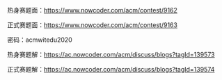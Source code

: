 热身赛题面：https://www.nowcoder.com/acm/contest/9162  

正式赛题面：https://www.nowcoder.com/acm/contest/9163  

密码：acmwitedu2020  

热身赛题解：https://ac.nowcoder.com/acm/discuss/blogs?tagId=139573  

正式赛题解：https://ac.nowcoder.com/acm/discuss/blogs?tagId=139574  